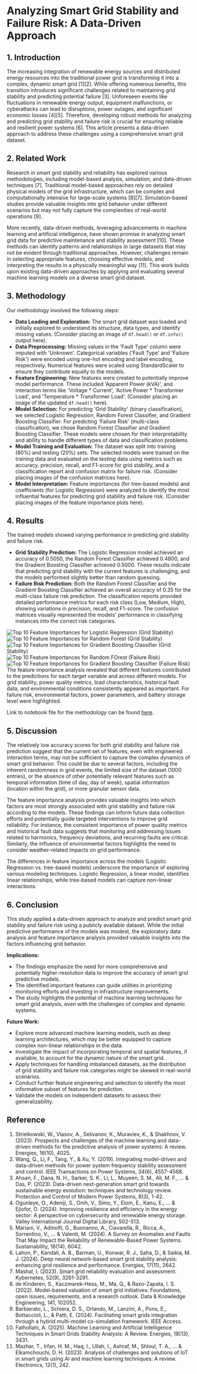 # Analyzing Smart Grid Stability and Failure Risk: A Data-Driven Approach

## 1. Introduction

The increasing integration of renewable energy sources and distributed energy resources into the traditional power grid is transforming it into a complex, dynamic smart grid [1][2]. While offering numerous benefits, this transition introduces significant challenges related to maintaining grid stability and predicting potential failure [3]. Unforeseen events like fluctuations in renewable energy output, equipment malfunctions, or cyberattacks can lead to disruptions, power outages, and significant economic losses [4][5]. Therefore, developing robust methods for analyzing and predicting grid stability and failure risk is crucial for ensuring reliable and resilient power systems [6]. This article presents a data-driven approach to address these challenges using a comprehensive smart grid dataset.

## 2. Related Work

Research in smart grid stability and reliability has explored various methodologies, including model-based analysis, simulation, and data-driven techniques [7]. Traditional model-based approaches rely on detailed physical models of the grid infrastructure, which can be complex and computationally intensive for large-scale systems [8][7]. Simulation-based studies provide valuable insights into grid behavior under different scenarios but may not fully capture the complexities of real-world operations [9].

More recently, data-driven methods, leveraging advancements in machine learning and artificial intelligence, have shown promise in analyzing smart grid data for predictive maintenance and stability assessment [10]. These methods can identify patterns and relationships in large datasets that may not be evident through traditional approaches. However, challenges remain in selecting appropriate features, choosing effective models, and interpreting the results in a physically meaningful way [11]. This work builds upon existing data-driven approaches by applying and evaluating several machine learning models on a diverse smart grid dataset.


## 3. Methodology

Our methodology involved the following steps:

*   **Data Loading and Exploration:** The smart grid dataset was loaded and initially explored to understand its structure, data types, and identify missing values. (Consider placing an image of `df.head()` or `df.info()` output here).
*   **Data Preprocessing:** Missing values in the 'Fault Type' column were imputed with 'Unknown'. Categorical variables ('Fault Type' and 'Failure Risk') were encoded using one-hot encoding and label encoding, respectively. Numerical features were scaled using StandardScaler to ensure they contribute equally to the models.
*   **Feature Engineering:** New features were created to potentially improve model performance. These included 'Apparent Power (kVA)', and interaction terms like 'Voltage * Current', 'Active Power * Transformer Load', and 'Temperature * Transformer Load'. (Consider placing an image of the updated `df.head()` here).
*   **Model Selection:** For predicting 'Grid Stability' (binary classification), we selected Logistic Regression, Random Forest Classifier, and Gradient Boosting Classifier. For predicting 'Failure Risk' (multi-class classification), we chose Random Forest Classifier and Gradient Boosting Classifier. These models were chosen for their interpretability and ability to handle different types of data and classification problems.
*   **Model Training and Evaluation:** The dataset was split into training (80%) and testing (20%) sets. The selected models were trained on the training data and evaluated on the testing data using metrics such as accuracy, precision, recall, and F1-score for grid stability, and a classification report and confusion matrix for failure risk. (Consider placing images of the confusion matrices here).
*   **Model Interpretation:** Feature importances (for tree-based models) and coefficients (for Logistic Regression) were analyzed to identify the most influential features for predicting grid stability and failure risk. (Consider placing images of the feature importance plots here).

## 4. Results

The trained models showed varying performance in predicting grid stability and failure risk.

*   **Grid Stability Prediction:** The Logistic Regression model achieved an accuracy of 0.5050, the Random Forest Classifier achieved 0.4800, and the Gradient Boosting Classifier achieved 0.5000. These results indicate that predicting grid stability with the current features is challenging, and the models performed slightly better than random guessing.
*   **Failure Risk Prediction:** Both the Random Forest Classifier and the Gradient Boosting Classifier achieved an overall accuracy of 0.35 for the multi-class failure risk prediction. The classification reports provided detailed performance metrics for each risk class (Low, Medium, High), showing variations in precision, recall, and F1-score. The confusion matrices visually represented the models' performance in classifying instances into the correct risk categories.

![Top 10 Feature Importances for Logistic Regression (Grid Stability)](log_reg_f_im1.png)
![Top 10 Feature Importances for Random Forest  (Grid Stability)](ran_forest_f_im1.png)
![Top 10 Feature Importances for Gradient Boosting Classifier (Grid Stability)](gb_f_im1.png)
![Top 10 Feature Importances for Random FOrest (Failure Risk)](ran_forest_f_im_risk.png)
![Top 10 Feature Importances for Gradient Boosting Classifier (Failure Risk)](gb_f_im_risk.png)
The feature importance analysis revealed that different features contributed to the predictions for each target variable and across different models. For grid stability, power quality metrics, load characteristics, historical fault data, and environmental conditions consistently appeared as important. For failure risk, environmental factors, power parameters, and battery storage level were highlighted.

Link to notebook file for the methodology can be found [here](https://colab.research.google.com/drive/1yG9av0sOILxgTSF4EeFXvfiUhWYVeteM?usp=sharing).

## 5. Discussion

The relatively low accuracy scores for both grid stability and failure risk prediction suggest that the current set of features, even with engineered interaction terms, may not be sufficient to capture the complex dynamics of smart grid behavior. This could be due to several factors, including the inherent randomness in grid events, the limited size of the dataset (1000 entries), or the absence of other potentially relevant features such as temporal information (time of day, day of week), spatial information (location within the grid), or more granular sensor data.

The feature importance analysis provides valuable insights into which factors are most strongly associated with grid stability and failure risk according to the models. These findings can inform future data collection efforts and potentially guide targeted interventions to improve grid reliability. For instance, the consistent importance of power quality metrics and historical fault data suggests that monitoring and addressing issues related to harmonics, frequency deviations, and recurring faults are critical. Similarly, the influence of environmental factors highlights the need to consider weather-related impacts on grid performance.

The differences in feature importance across the models (Logistic Regression vs. tree-based models) underscore the importance of exploring various modeling techniques. Logistic Regression, a linear model, identifies linear relationships, while tree-based models can capture non-linear interactions.

## 6. Conclusion

This study applied a data-driven approach to analyze and predict smart grid stability and failure risk using a publicly available dataset. While the initial predictive performance of the models was modest, the exploratory data analysis and feature importance analysis provided valuable insights into the factors influencing grid behavior.

**Implications:**

*   The findings emphasize the need for more comprehensive and potentially higher-resolution data to improve the accuracy of smart grid predictive models.
*   The identified important features can guide utilities in prioritizing monitoring efforts and investing in infrastructure improvements.
*   The study highlights the potential of machine learning techniques for smart grid analysis, even with the challenges of complex and dynamic systems.

**Future Work:**

*   Explore more advanced machine learning models, such as deep learning architectures, which may be better equipped to capture complex non-linear relationships in the data.
*   Investigate the impact of incorporating temporal and spatial features, if available, to account for the dynamic nature of the smart grid.
*   Apply techniques for handling imbalanced datasets, as the distribution of grid stability and failure risk categories might be skewed in real-world scenarios.
*   Conduct further feature engineering and selection to identify the most informative subset of features for prediction.
*   Validate the models on independent datasets to assess their generalizability.


## Reference
1. Strielkowski, W., Vlasov, A., Selivanov, K., Muraviev, K., & Shakhnov, V. (2023). Prospects and challenges of the machine learning and data-driven methods for the predictive analysis of power systems: A review. Energies, 16(10), 4025.
2. Wang, Q., Li, F., Tang, Y., & Xu, Y. (2019). Integrating model-driven and data-driven methods for power system frequency stability assessment and control. IEEE Transactions on Power Systems, 34(6), 4557-4568.
3. Ahsan, F., Dana, N. H., Sarker, S. K., Li, L., Muyeen, S. M., Ali, M. F., ... & Das, P. (2023). Data-driven next-generation smart grid towards sustainable energy evolution: techniques and technology review. Protection and Control of Modern Power Systems, 8(3), 1-42.
4. Ogunleye, O., Adeniji, S., Onih, V., Simo, Y., Elom, E., Kanu, E., ... & Ejiofor, O. (2024). Improving resilience and efficiency in the energy sector: A perspective on cybersecurity and renewable energy storage. Valley International Journal Digital Library, 502-513.
5. Mariani, V., Adinolfi, G., Buonanno, A., Ciavarella, R., Ricca, A., Sorrentino, V., ... & Valenti, M. (2024). A Survey on Anomalies and Faults That May Impact the Reliability of Renewable-Based Power Systems. Sustainability, 16(14), 6042.
6. Lahon, P., Kandali, A. B., Barman, U., Konwar, R. J., Saha, D., & Saikia, M. J. (2024). Deep neural network-based smart grid stability analysis: enhancing grid resilience and performance. Energies, 17(11), 2642.
7. Mashal, I. (2023). Smart grid reliability evaluation and assessment. Kybernetes, 52(9), 3261-3291.
8. de Kinderen, S., Kaczmarek-Hess, M., Ma, Q., & Razo-Zapata, I. S. (2022). Model-based valuation of smart grid initiatives: Foundations, open issues, requirements, and a research outlook. Data & Knowledge Engineering, 141, 102052.
9. Barbierato, L., Schiera, D. S., Orlando, M., Lanzini, A., Pons, E., Bottaccioli, L., & Patti, E. (2024). Facilitating smart grids integration through a hybrid multi-model co-simulation framework. IEEE Access.
10. Fathollahi, A. (2025). Machine Learning and Artificial Intelligence Techniques in Smart Grids Stability Analysis: A Review. Energies, 18(13), 3431.
11. Mazhar, T., Irfan, H. M., Haq, I., Ullah, I., Ashraf, M., Shloul, T. A., ... & Elkamchouchi, D. H. (2023). Analysis of challenges and solutions of IoT in smart grids using AI and machine learning techniques: A review. Electronics, 12(1), 242.
